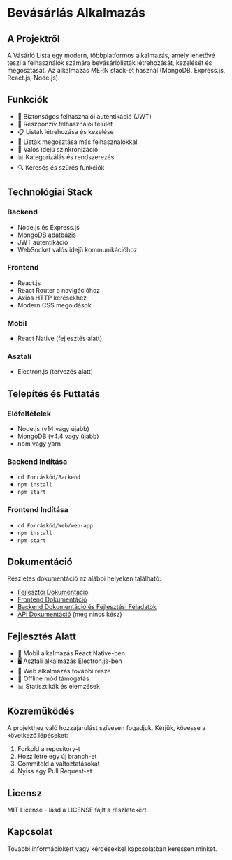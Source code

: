 # Bevásárlás Alkalmazás

## A Projektről
A Vásárló Lista egy modern, többplatformos alkalmazás, amely lehetővé teszi a felhasználók számára bevásárlólisták létrehozását, kezelését és megosztását. Az alkalmazás MERN stack-et használ (MongoDB, Express.js, React.js, Node.js).

## Funkciók
- 🔐 Biztonságos felhasználói autentikáció (JWT)
- 📱 Reszponzív felhasználói felület
- 📋 Listák létrehozása és kezelése
- 👥 Listák megosztása más felhasználókkal
- 🔄 Valós idejű szinkronizáció
- 📊 Kategorizálás és rendszerezés
- 🔍 Keresés és szűrés funkciók

## Technológiai Stack

### Backend
- Node.js és Express.js
- MongoDB adatbázis
- JWT autentikáció
- WebSocket valós idejű kommunikációhoz

### Frontend
- React.js
- React Router a navigációhoz
- Axios HTTP kérésekhez
- Modern CSS megoldások

### Mobil
- React Native (fejlesztés alatt)

### Asztali
- Electron.js (tervezés alatt)

## Telepítés és Futtatás

### Előfeltételek
- Node.js (v14 vagy újabb)
- MongoDB (v4.4 vagy újabb)
- npm vagy yarn

### Backend Indítása
- ```cd Forráskód/Backend```
- ```npm install```
- ```npm start```


### Frontend Indítása

- ```cd Forráskód/Web/web-app```
- ```npm install```
- ```npm start```


## Dokumentáció
Részletes dokumentáció az alábbi helyeken található:
- [Fejlesztői Dokumentáció](Dokumentáció/Fejlesztői%20napló/tervezés.txt)
- [Frontend Dokumentáció](Forráskód/Web/web-app/README.md)
- [Backend Dokumentáció és Fejlesztési Feladatok](Dokumentáció/Fejlesztői%20napló/development.md)
- [API Dokumentáció](Dokumentáció/Fejlesztői%20napló/api.md) (még nincs kész)


## Fejlesztés Alatt
- 📱 Mobil alkalmazás React Native-ben
- 🖥️ Asztali alkalmazás Electron.js-ben
- 🛜 Web alkalmazás további része
- 🔄 Offline mód támogatás
- 📊 Statisztikák és elemzések

## Közreműködés
A projekthez való hozzájárulást szívesen fogadjuk. Kérjük, kövesse a következő lépéseket:
1. Forkold a repository-t
2. Hozz létre egy új branch-et
3. Commitold a változtatásokat
4. Nyiss egy Pull Request-et

## Licensz
MIT License - lásd a LICENSE fájlt a részletekért.

## Kapcsolat
További információkért vagy kérdésekkel kapcsolatban keressen minket.